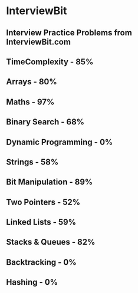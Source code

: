 # InterviewBit
## Interview Practice Problems from InterviewBit.com

## TimeComplexity - 85%
## Arrays - 80%
## Maths - 97%
## Binary Search - 68%
## Dynamic Programming - 0%
## Strings - 58%
## Bit Manipulation - 89%
## Two Pointers - 52%
## Linked Lists - 59%
## Stacks & Queues - 82%
## Backtracking - 0%
## Hashing - 0%


